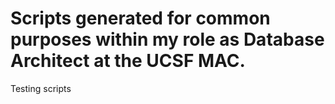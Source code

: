 # Scripts generated for common purposes within my role as Database Architect at the UCSF MAC.
Testing scripts
